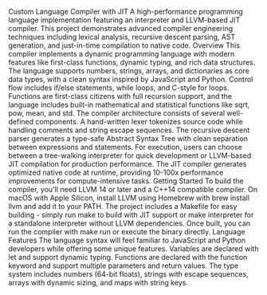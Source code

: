 Custom Language Compiler with JIT
A high-performance programming language implementation featuring an interpreter and LLVM-based JIT compiler. This project demonstrates advanced compiler engineering techniques including lexical analysis, recursive descent parsing, AST generation, and just-in-time compilation to native code.
Overview
This compiler implements a dynamic programming language with modern features like first-class functions, dynamic typing, and rich data structures. The language supports numbers, strings, arrays, and dictionaries as core data types, with a clean syntax inspired by JavaScript and Python. Control flow includes if/else statements, while loops, and C-style for loops. Functions are first-class citizens with full recursion support, and the language includes built-in mathematical and statistical functions like sqrt, pow, mean, and std.
The compiler architecture consists of several well-defined components. A hand-written lexer tokenizes source code while handling comments and string escape sequences. The recursive descent parser generates a type-safe Abstract Syntax Tree with clean separation between expressions and statements. For execution, users can choose between a tree-walking interpreter for quick development or LLVM-based JIT compilation for production performance. The JIT compiler generates optimized native code at runtime, providing 10-100x performance improvements for compute-intensive tasks.
Getting Started
To build the compiler, you'll need LLVM 14 or later and a C++14 compatible compiler. On macOS with Apple Silicon, install LLVM using Homebrew with brew install llvm and add it to your PATH. The project includes a Makefile for easy building - simply run make to build with JIT support or make interpreter for a standalone interpreter without LLVM dependencies. Once built, you can run the compiler with make run or execute the binary directly.
Language Features
The language syntax will feel familiar to JavaScript and Python developers while offering some unique features. Variables are declared with let and support dynamic typing. Functions are declared with the function keyword and support multiple parameters and return values. The type system includes numbers (64-bit floats), strings with escape sequences, arrays with dynamic sizing, and maps with string keys.
